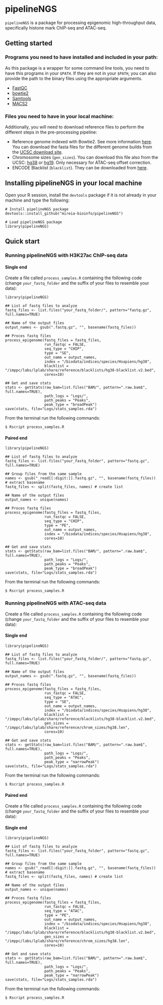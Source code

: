 # pipelineNGS

`pipelineNGS` is a package for processing epigenomic high-throughput data, specifically histone mark ChIP-seq and ATAC-seq.

## Getting started

### Programs you need to have installed and included in your path:

As this package is a wrapper for some command line tools, you need to have this programs in your `$PATH`. If they are not in your `$PATH`, you can also provide the path to the binary files using the appropriate arguments.

-   [FastQC](https://www.bioinformatics.babraham.ac.uk/projects/fastqc/)
-   [bowtie2](http://bowtie-bio.sourceforge.net/bowtie2/index.shtml)
-   [Samtools](http://www.htslib.org/)
-   [MACS2](https://github.com/taoliu/MACS)

### Files you need to have in your local machine:

Additionally, you will need to download reference files to perform the different steps in the pre-processing pipeline:

-   Reference genome indexed with Bowtie2. See more information [here](http://bowtie-bio.sourceforge.net/bowtie2/manual.shtml#indexing-a-reference-genome). You can download the fasta files for the different genome builds from the [UCSC download site](https://hgdownload.soe.ucsc.edu/downloads.html#human).
-   Chromosome sizes (`gen_sizes`). You can download this file also from the UCSC: [hg38](https://hgdownload.cse.ucsc.edu/goldenPath/hg38/bigZips/hg38.chrom.sizes) or [hg19](https://hgdownload.cse.ucsc.edu/goldenPath/hg19/bigZips/hg19.chrom.sizes). Only necessary for ATAC-seq offset correction.
-   ENCODE Blacklist (`blacklist`). They can be downloaded from [here](https://sites.google.com/site/anshulkundaje/projects/blacklists).

## Installing pipelineNGS in your local machine

Open your R session, install the `devtools` package if it is not already in your machine and type the following:

    # Install pipelineNGS package
    devtools::install_github("mireia-bioinfo/pipelineNGS")

    # Load pipelineNGS package
    library(pipelineNGS)

## Quick start

### Running pipelineNGS with H3K27ac ChIP-seq data

#### Single end

Create a file called `process_samples.R` containing the following code (change `your_fastq_folder` and the suffix of your files to resemble your data):

    library(pipelineNGS)

    ## List of fastq files to analyze
    fastq_files <- list.files("your_fastq_folder/", pattern="fastq.gz", full.names=TRUE)

    ## Name of the output files
    output_names <- gsub(".fastq.gz", "", basename(fastq_files))

    ## Proces fastq files
    process_epigenome(fastq_files = fastq_files,
                      run_fastqc = FALSE,
                      seq_type = "CHIP",
                      type = "SE",
                      out_name = output_names,
                      index = "/biodata/indices/species/Hsapiens/hg38",
                      blacklist = "/imppc/labs/lplab/share/reference/blacklists/hg38-blacklist.v2.bed",
                      cores=10)
                      
    ## Get and save stats
    stats <- getStats(raw_bam=list.files("BAM/", pattern=".raw.bam$", full.names=TRUE),
                      path_logs = "Logs/",
                      path_peaks = "Peaks",
                      peak_type = "broadPeak") 
    save(stats, file="Logs/stats_samples.rda")

From the terminal run the following commands:

    $ Rscript process_samples.R

#### Paired end

    library(pipelineNGS)

    ## List of fastq files to analyze
    fastq_files <- list.files("your_fastq_folder", pattern="fastq.gz", full.names=TRUE)

    ## Group files from the same sample
    names <- gsub("_read[[:digit:]].fastq.gz", "", basename(fastq_files)) # extract basename
    fastq_files <- split(fastq_files, names) # create list

    ## Name of the output files
    output_names <- unique(names)

    ## Proces fastq files
    process_epigenome(fastq_files = fastq_files,
                      run_fastqc = FALSE,
                      seq_type = "CHIP",
                      type = "PE",
                      out_name = output_names,
                      index = "/biodata/indices/species/Hsapiens/hg38",
                      cores=10)
                      
    ## Get and save stats
    stats <- getStats(raw_bam=list.files("BAM/", pattern=".raw.bam$", full.names=TRUE),
                      path_logs = "Logs/",
                      path_peaks = "Peaks",
                      peak_type = "broadPeak") 
    save(stats, file="Logs/stats_samples.rda")

From the terminal run the following commands:

    $ Rscript process_samples.R

### Running pipelineNGS with ATAC-seq data

Create a file called `process_samples.R` containing the following code (change `your_fastq_folder` and the suffix of your files to resemble your data):

#### Single end

    library(pipelineNGS)

    ## List of fastq files to analyze
    fastq_files <- list.files("your_fastq_folder/", pattern="fastq.gz", full.names=TRUE)

    ## Name of the output files
    output_names <- gsub(".fastq.gz", "", basename(fastq_files))

    ## Proces fastq files
    process_epigenome(fastq_files = fastq_files,
                      run_fastqc = FALSE,
                      seq_type = "ATAC",
                      type = "SE",
                      out_name = output_names,
                      index = "/biodata/indices/species/Hsapiens/hg38",
                      blacklist = "/imppc/labs/lplab/share/reference/blacklists/hg38-blacklist.v2.bed",
                      gen_sizes = "/imppc/labs/lplab/share/reference/chrom_sizes/hg38.len",
                      cores=10)

    ## Get and save stats
    stats <- getStats(raw_bam=list.files("BAM/", pattern=".raw.bam$", full.names=TRUE),
                      path_logs = "Logs/",
                      path_peaks = "Peaks",
                      peak_type = "narrowPeak") 
    save(stats, file="Logs/stats_samples.rda")

From the terminal run the following commands:

    $ Rscript process_samples.R

#### Paired end

Create a file called `process_samples.R` containing the following code (change `your_fastq_folder` and the suffix of your files to resemble your data):

#### Single end

    library(pipelineNGS)

    ## List of fastq files to analyze
    fastq_files <- list.files("your_fastq_folder", pattern="fastq.gz", full.names=TRUE)

    ## Group files from the same sample
    names <- gsub("_read[[:digit:]].fastq.gz", "", basename(fastq_files)) # extract basename
    fastq_files <- split(fastq_files, names) # create list

    ## Name of the output files
    output_names <- unique(names)

    ## Proces fastq files
    process_epigenome(fastq_files = fastq_files,
                      run_fastqc = FALSE,
                      seq_type = "ATAC",
                      type = "PE",
                      out_name = output_names,
                      index = "/biodata/indices/species/Hsapiens/hg38",
                      blacklist = "/imppc/labs/lplab/share/reference/blacklists/hg38-blacklist.v2.bed",
                      gen_sizes = "/imppc/labs/lplab/share/reference/chrom_sizes/hg38.len",
                      cores=10)

    ## Get and save stats
    stats <- getStats(raw_bam=list.files("BAM/", pattern=".raw.bam$", full.names=TRUE),
                      path_logs = "Logs/",
                      path_peaks = "Peaks",
                      peak_type = "narrowPeak") 
    save(stats, file="Logs/stats_samples.rda")

From the terminal run the following commands:

    $ Rscript process_samples.R
